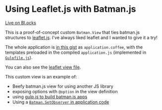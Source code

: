 # Using Leaflet.js with Batman.js

[Live on Bl.ocks](http://bl.ocks.org/rmosolgo/11443841)

This is a proof-of-concept custom `Batman.View` that ties batman.js structures to [leaflet.js](http://leafletjs.com). I've always liked leaflet and I wanted to give it a try!

The whole application is [in this gist](http://bl.ocks.org/rmosolgo/11443841) as `application.coffee`, with the templates preloaded in the compiled `application.js` (implemented in [`Gulpfile.js`](https://github.com/rmosolgo/batmanjs-leaflet-example/blob/master/Gulpfile.js)).

You can also see the [leaflet view file](https://github.com/rmosolgo/batmanjs-leaflet-example/blob/master/coffee/leaflet_view.coffee).

This custom view is an example of:

- Beefy batman.js view for using another JS library
- exposing options with `@option` in the view definition
- using [gulp.js to build batman.js apps](https://github.com/rmosolgo/batmanjs-leaflet-example/blob/master/Gulpfile.js)
- Using a [`Batman.SetObserver` in application code](https://github.com/rmosolgo/batmanjs-leaflet-example/blob/master/coffee/leaflet_view.coffee#L174-L180)